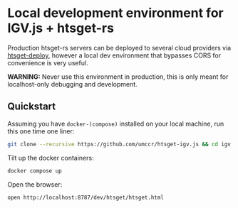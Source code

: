 # Local development environment for IGV.js + htsget-rs

Production htsget-rs servers can be deployed to several cloud providers via [htsget-deploy], however a local
dev environment that bypasses CORS for convenience is very useful.

**WARNING:** Never use this environment in production, this is only meant for localhost-only debugging and development.

## Quickstart

Assuming you have `docker-(compose)` installed on your local machine, run this one time one liner:

```sh
git clone --recursive https://github.com/umccr/htsget-igv.js && cd igv.js && npm install && cd ..
```

Tilt up the docker containers:

```sh
docker compose up
```

Open the browser:

```sh
open http://localhost:8787/dev/htsget/htsget.html
```

[htsget-deploy]: https://github.com/umccr/htsget-deploy

